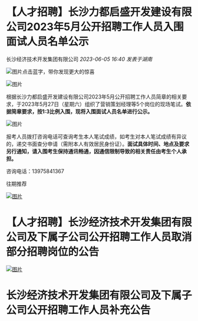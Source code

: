 

# 【人才招聘】长沙力都启盛开发建设有限公司2023年5月公开招聘工作人员入围面试人员名单公示

长沙经济技术开发集团有限公司 _2023-06-05 16:40_ _发表于湖南_

![图片](https://mmbiz.qpic.cn/mmbiz_png/ibXl9TcZaPDP0LChLbDhHjfycoCOZfVSeGBR3aUFXj1IVgicnYAokibjtAlCibSibw2cVGX8MoYlLOEhMzyHxgDbgAA/640?wx_fmt=png&wxfrom=5&wx_lazy=1&wx_co=1)点击蓝字，带你发现更大的惊喜

![图片](https://mmbiz.qpic.cn/mmbiz_png/1JPafkkibCCSQeyX1CbXlxSgT334wbOosrib1FAahKjWRaoy0unTWYldXH4JZgNdCveicKz3KibhM3D7BBYCJ2zIJg/640?wx_fmt=png&wxfrom=5&wx_lazy=1&wx_co=1)

根据长沙力都启盛开发建设有限公司2023年5月公开招聘工作人员简章的相关要求，于2023年5月27日（星期六）组织了营销策划经理等5个岗位的现场笔试。**依据简章要求，按1:3比例入围，现将入围面试人员名单进行公示。**

![图片](https://mmbiz.qpic.cn/sz_mmbiz_png/1JPafkkibCCSU1t9o7YiaJVuJ2UYyUPCLGsluVvFGvoOfWibknj6rBKf3UnkKESvz6RTbcnXoI9qicPZQocQFUaLmA/640?wx_fmt=png&wxfrom=5&wx_lazy=1&wx_co=1)

报考人员拨打咨询电话可查询考生本人笔试成绩，如考生对本人笔试成绩有异议的，递交书面查分申请（需附本人有效居民身份证）。**面试具体时间、地点及要求另行通知，请入围考生保持通讯畅通，因通信限制导致的相关责任由考生个人承担。**

咨询电话：13975841367

  

往期推荐

  

  

  

[![图片](https://mmbiz.qpic.cn/mmbiz_png/1JPafkkibCCSQeyX1CbXlxSgT334wbOosrib1FAahKjWRaoy0unTWYldXH4JZgNdCveicKz3KibhM3D7BBYCJ2zIJg/640?wx_fmt=png&wxfrom=5&wx_lazy=1&wx_co=1)](http://mp.weixin.qq.com/s?__biz=MzIwNjIwMzk1Mg==&mid=2656743697&idx=1&sn=8035dc14d0606909cd467c6f5c279287&chksm=8c8b2c4ebbfca558f3b9c5e8e3be11a44896d85465d5c42ff874fdd82caeb5471c73ec7a8857&scene=21#wechat_redirect)

#   

# 【人才招聘】长沙经济技术开发集团有限公司及下属子公司公开招聘工作人员取消部分招聘岗位的公告

[![图片](https://mmbiz.qpic.cn/mmbiz_png/1JPafkkibCCSQeyX1CbXlxSgT334wbOosrib1FAahKjWRaoy0unTWYldXH4JZgNdCveicKz3KibhM3D7BBYCJ2zIJg/640?wx_fmt=png&wxfrom=5&wx_lazy=1&wx_co=1)](http://mp.weixin.qq.com/s?__biz=MzIwNjIwMzk1Mg==&mid=2656743502&idx=1&sn=c3d59ee37285737a1d672cfc254dcfd0&chksm=8c8b2d11bbfca4076f79173c850661ef301a17104b30daef73ad705a5e1e7305aff540f5e02e&scene=21#wechat_redirect)

# 长沙经济技术开发集团有限公司及下属子公司公开招聘工作人员补充公告
